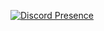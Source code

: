 [![Discord Presence](https://lanyard.cnrad.dev/api/811515262238064640?showDisplayName=true&theme=dark)](https://discord.com/users/811515262238064640)
<img src="https://count.getloli.com/get/@:Warasugi-777?theme=rule34" alt="" />
